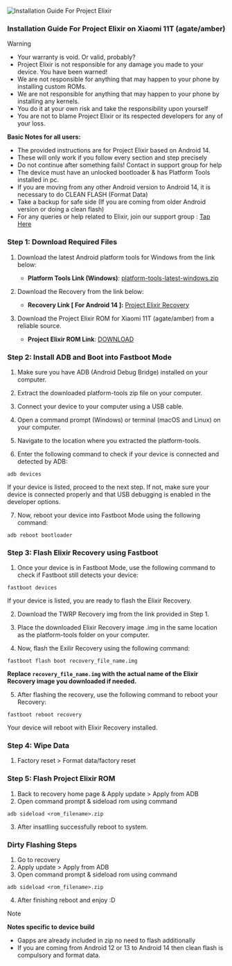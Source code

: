 ![Installation Guide For Project Elixir](https://i.imgur.com/42LxtAl.png)

### Installation Guide For Project Elixir on Xiaomi 11T (agate/amber)

> [!Warning]
> * Your warranty is void. Or valid, probably?
> * Project Elixir is not responsible for any damage you made to your device. You have been warned!
> * We are not responsible for anything that may happen to your phone by installing custom ROMs.
> * We are not responsible for anything that may happen to your phone by installing any kernels.
> * You do it at your own risk and take the responsibility upon yourself
> * You are not to blame Project Elixir or its respected developers for any of your loss.
>
> **Basic Notes for all users:**  
> * The provided instructions are for Project Elixir based on Android 14.
> * These will only work if you follow every section and step precisely
> * Do not continue after something fails! Contact in support group for help
> * The device must have an unlocked bootloader & has Platform Tools installed in pc.
> * If you are moving from any other Android version to Android 14, it is necessary to do CLEAN FLASH (Format Data)
> * Take a backup for safe side (If you are coming from older Android version or doing a clean flash)
> * For any queries or help related to Elixir, join our support group : [Tap Here](https://telegram.me/Elixir_Discussion)  

### Step 1: Download Required Files
1. Download the latest Android platform tools for Windows from the link below:
   - **Platform Tools Link (Windows)**: [platform-tools-latest-windows.zip](https://dl.google.com/android/repository/platform-tools-latest-windows.zip)

2. Download the Recovery from the link below:
   - **Recovery Link [ For Android 14 ]:** [Project Elixir Recovery](https://sourceforge.net/projects/project-elixir/files/fourteen/amber/recovery/boot.img/download)

3. Download the Project Elixir ROM for Xiaomi 11T (agate/amber) from a reliable source.
   - **Project Elixir ROM Link**: [DOWNLOAD](https://projectelixiros.com/device/amber)

### Step 2: Install ADB and Boot into Fastboot Mode
1. Make sure you have ADB (Android Debug Bridge) installed on your computer.

2. Extract the downloaded platform-tools zip file on your computer.

3. Connect your device to your computer using a USB cable.

4. Open a command prompt (Windows) or terminal (macOS and Linux) on your computer.

5. Navigate to the location where you extracted the platform-tools.

6. Enter the following command to check if your device is connected and detected by ADB:

```
adb devices
```

If your device is listed, proceed to the next step. If not, make sure your device is connected properly and that USB debugging is enabled in the developer options.

7. Now, reboot your device into Fastboot Mode using the following command:

```
adb reboot bootloader
```
### Step 3: Flash Elixir Recovery using Fastboot
1. Once your device is in Fastboot Mode, use the following command to check if Fastboot still detects your device:

```
fastboot devices
```

If your device is listed, you are ready to flash the Elixir Recovery.

2. Download the TWRP Recovery img from the link provided in Step 1.

3. Place the downloaded Elixir Recovery image .img in the same location as the platform-tools folder on your computer.

4. Now, flash the Exilir Recovery using the following command:

```
fastboot flash boot recovery_file_name.img
```

**Replace `recovery_file_name.img` with the actual name of the Elixir Recovery image you downloaded if needed.**

5. After flashing the recovery, use the following command to reboot your Recovery:

```
fastboot reboot recovery
```

Your device will reboot with Elixir Recovery installed.

### Step 4: Wipe Data
1. Factory reset > Format data/factory reset

### Step 5: Flash Project Elixir ROM
1. Back to recovery home page & Apply update > Apply from ADB
2. Open command prompt & sideload rom using command 

```
adb sideload <rom_filename>.zip
```
3. After insatlling successfully reboot to system.

### Dirty Flashing Steps
1. Go to recovery
2. Apply update > Apply from ADB
3. Open command prompt & sideload rom using command

```
adb sideload <rom_filename>.zip
```

4. After finishing reboot and enjoy :D

> [!Note] 
> **Notes specific to device build**
> * Gapps are already included in zip no need to flash additionally
> * If you are coming from Android 12 or 13 to Android 14 then clean flash is compulsory and format data.

